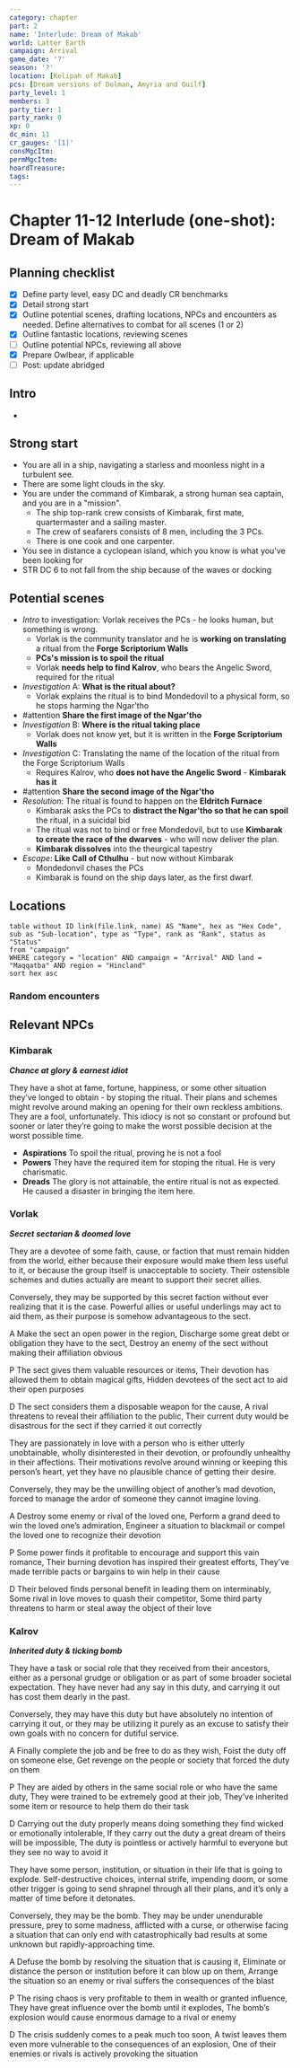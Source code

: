 ```yaml
---
category: chapter
part: 2
name: 'Interlude: Dream of Makab'
world: Latter Earth
campaign: Arrival
game_date: '?'
season: '?'
location: [Kelipah of Makab]
pcs: [Dream versions of Dolman, Amyria and Guilf]
party_level: 1
members: 3
party_tier: 1
party_rank: 0
xp: 0
dc_min: 11
cr_gauges: '[1]'
consMgcItm: 
permMgcItem: 
hoardTreasure: 
tags: 
---
```


# Chapter 11-12 Interlude (one-shot): Dream of Makab

## Planning checklist

- [x] Define party level, easy DC and deadly CR benchmarks
- [x] Detail strong start
- [x] Outline potential scenes, drafting locations, NPCs and encounters as needed. Define alternatives to combat for all scenes (1 or 2)
- [x] Outline fantastic locations, reviewing scenes
- [ ] Outline potential NPCs, reviewing all above
- [x] Prepare Owlbear, if applicable
- [ ] Post: update abridged

## Intro

- 

## Strong start

- You are all in a ship, navigating a starless and moonless night in a turbulent see.
- There are some light clouds in the sky.
- You are under the command of Kimbarak, a strong human sea captain, and you are in a "mission".
	- The ship top-rank crew consists of Kimbarak, first mate, quartermaster and a sailing master.
	- The crew of seafarers consists of 8 men, including the 3 PCs.
	- There is one cook and one carpenter.
- You see in distance a cyclopean island, which you know is what you've been looking for
- STR DC 6 to not fall from the ship because of the waves or docking

## Potential scenes

- *Intro* to investigation: Vorlak receives the PCs - he looks human, but something is wrong.
	- Vorlak is the community translator and he is **working on translating** a ritual from the **Forge Scriptorium Walls**
	- **PCs's mission is to spoil the ritual**
	- Vorlak **needs help to find Kalrov**, who bears the Angelic Sword, required for the ritual 
- *Investigation* A: **What is the ritual about?**
	- Vorlak explains the ritual is to bind Mondedovil to a physical form, so he stops harming the Ngar'tho
- #attention **Share the first image of the Ngar'tho**
- *Investigation* B: **Where is the ritual taking place**
	- Vorlak does not know yet, but it is written in the **Forge Scriptorium Walls**
- *Investigation* C: Translating the name of the location of the ritual from the Forge Scriptorium Walls
	- Requires Kalrov, who **does not have the Angelic Sword** - **Kimbarak has it**
- #attention **Share the second image of the Ngar'tho**
- *Resolution*: The ritual is found to happen on the **Eldritch Furnace**
	- Kimbarak asks the PCs to **distract the Ngar'tho so that he can spoil** the ritual, in a suicidal bid
	- The ritual was not to bind or free Mondedovil, but to use **Kimbarak to create the race of the dwarves** - who will now deliver the plan.
	- **Kimbarak dissolves** into the theurgical tapestry
- *Escape*: **Like Call of Cthulhu** - but now without Kimbarak
	- Mondedonvil chases the PCs
	- Kimbarak is found on the ship days later, as the first dwarf.


## Locations

```dataview
table without ID link(file.link, name) AS "Name", hex as "Hex Code", sub as "Sub-location", type as "Type", rank as "Rank", status as "Status"
from "campaign"
WHERE category = "location" AND campaign = "Arrival" AND land = "Maqqatba" AND region = "Hincland"
sort hex asc
```

### Random encounters


## Relevant NPCs

### Kimbarak
***Chance at glory & earnest idiot***

They have a shot at fame, fortune, happiness, or some other situation they’ve longed to obtain - by stoping the ritual. Their plans and schemes might revolve around making an opening for their own reckless ambitions. They are a fool, unfortunately. This idiocy is not so constant or profound but sooner or later they’re going to make the worst possible decision at the worst possible time.
- **Aspirations** To spoil the ritual, proving he is not a fool
- **Powers** They have the required item for stoping the ritual. He is very charismatic.
- **Dreads** The glory is not attainable, the entire ritual is not as expected. He caused a disaster in bringing the item here.


### Vorlak
***Secret sectarian & doomed love***

They are a devotee of some faith, cause, or faction that must remain hidden from the world, either because their exposure would make them less useful to it, or because the group itself is unacceptable to society. Their ostensible schemes and duties actually are meant to support their secret allies.

Conversely, they may be supported by this secret faction without ever realizing that it is the case. Powerful allies or useful underlings may act to aid them, as their purpose is somehow advantageous to the sect.

A Make the sect an open power in the region, Discharge some great debt or obligation they have to the sect, Destroy an enemy of the sect without making their affiliation obvious

P The sect gives them valuable resources or items, Their devotion has allowed them to obtain magical gifts, Hidden devotees of the sect act to aid their open purposes

D The sect considers them a disposable weapon for the cause, A rival threatens to reveal their affiliation to the public, Their current duty would be disastrous for the sect if they carried it out correctly

They are passionately in love with a person who is either utterly unobtainable, wholly disinterested in their devotion, or profoundly unhealthy in their affections. Their motivations revolve around winning or keeping this person’s heart, yet they have no plausible chance of getting their desire.

Conversely, they may be the unwilling object of another’s mad devotion, forced to manage the ardor of someone they cannot imagine loving.

A Destroy some enemy or rival of the loved one, Perform a grand deed to win the loved one’s admiration, Engineer a situation to blackmail or compel the loved one to recognize their devotion

P Some power finds it profitable to encourage and support this vain romance, Their burning devotion has inspired their greatest efforts, They’ve made terrible pacts or bargains to win help in their cause

D Their beloved finds personal benefit in leading them on interminably, Some rival in love moves to quash their competitor, Some third party threatens to harm or steal away the object of their love


### Kalrov
***Inherited duty & ticking bomb***

They have a task or social role that they received from their ancestors, either as a personal grudge or obligation or as part of some broader societal expectation. They have never had any say in this duty, and carrying it out has cost them dearly in the past.

Conversely, they may have this duty but have absolutely no intention of carrying it out, or they may be utilizing it purely as an excuse to satisfy their own goals with no concern for dutiful service.

A Finally complete the job and be free to do as they wish, Foist the duty off on someone else, Get revenge on the people or society that forced the duty on them

P They are aided by others in the same social role or who have the same duty, They were trained to be extremely good at their job, They’ve inherited some item or resource to help them do their task

D Carrying out the duty properly means doing something they find wicked or emotionally intolerable, If they carry out the duty a great dream of theirs will be impossible, The duty is pointless or actively harmful to everyone but they see no way to avoid it

They have some person, institution, or situation in their life that is going to explode. Self-destructive choices, internal strife, impending doom, or some other trigger is going to send shrapnel through all their plans, and it’s only a matter of time before it detonates.

Conversely, they may be the bomb. They may be under unendurable pressure, prey to some madness, afflicted with a curse, or otherwise facing a situation that can only end with catastrophically bad results at some unknown but rapidly-approaching time.

A Defuse the bomb by resolving the situation that is causing it, Eliminate or distance the person or institution before it can blow up on them, Arrange the situation so an enemy or rival suffers the consequences of the blast

P The rising chaos is very profitable to them in wealth or granted influence, They have great influence over the bomb until it explodes, The bomb’s explosion would cause enormous damage to a rival or enemy

D The crisis suddenly comes to a peak much too soon, A twist leaves them even more vulnerable to the consequences of an explosion, One of their enemies or rivals is actively provoking the situation